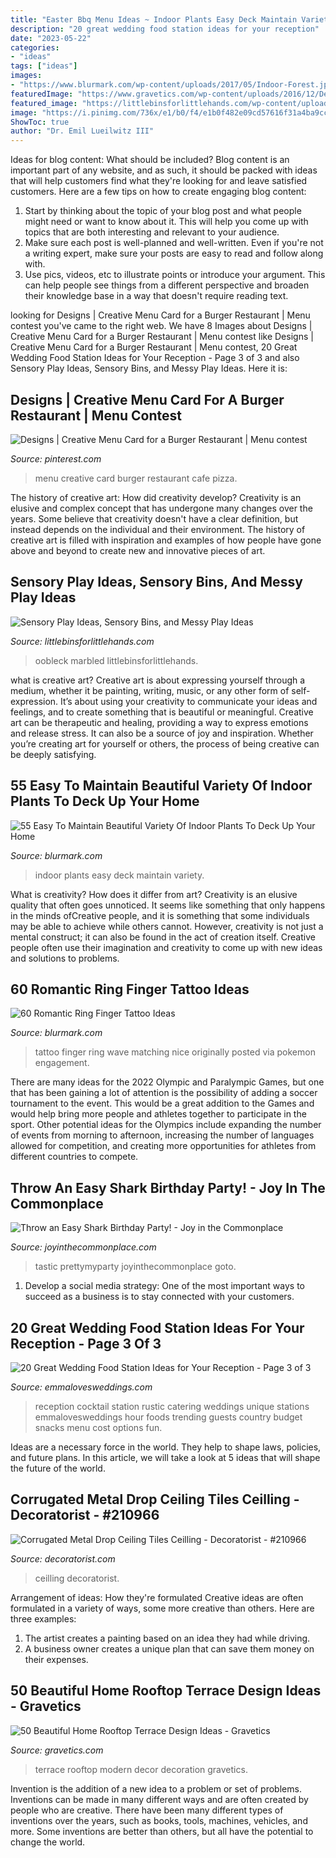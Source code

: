 ```yaml
---
title: "Easter Bbq Menu Ideas ~ Indoor Plants Easy Deck Maintain Variety"
description: "20 great wedding food station ideas for your reception"
date: "2023-05-22"
categories:
- "ideas"
tags: ["ideas"]
images:
- "https://www.blurmark.com/wp-content/uploads/2017/05/Indoor-Forest.jpg"
featuredImage: "https://www.gravetics.com/wp-content/uploads/2016/12/Decorating-ideas-for-innovative-design-modern-terrace.jpg"
featured_image: "https://littlebinsforlittlehands.com/wp-content/uploads/2015/02/Marbled-Oobleck-Science-Art-Sensory-Play-Activity.jpg"
image: "https://i.pinimg.com/736x/e1/b0/f4/e1b0f482e09cd57616f31a4ba9cc0384.jpg"
ShowToc: true
author: "Dr. Emil Lueilwitz III"
---
```



Ideas for blog content: What should be included?
Blog content is an important part of any website, and as such, it should be packed with ideas that will help customers find what they're looking for and leave satisfied customers. Here are a few tips on how to create engaging blog content:
1. Start by thinking about the topic of your blog post and what people might need or want to know about it. This will help you come up with topics that are both interesting and relevant to your audience. 
2. Make sure each post is well-planned and well-written. Even if you're not a writing expert, make sure your posts are easy to read and follow along with. 
3. Use pics, videos, etc to illustrate points or introduce your argument. This can help people see things from a different perspective and broaden their knowledge base in a way that doesn't require reading text. 

	

		
looking for Designs | Creative Menu Card for a Burger Restaurant | Menu contest you've came to the right web. We have 8 Images about Designs | Creative Menu Card for a Burger Restaurant | Menu contest like Designs | Creative Menu Card for a Burger Restaurant | Menu contest, 20 Great Wedding Food Station Ideas for Your Reception - Page 3 of 3 and also Sensory Play Ideas, Sensory Bins, and Messy Play Ideas. Here it is:
		
    
## Designs | Creative Menu Card For A Burger Restaurant | Menu Contest

<img loading=lazy src="https://i.pinimg.com/736x/e1/b0/f4/e1b0f482e09cd57616f31a4ba9cc0384.jpg" onerror="this.onerror=null;this.src='https://tse3.mm.bing.net/th?id=OIP.RCn6N9YJcY72rJZrfjel9gHaPl&amp;pid=15.1';" alt="Designs | Creative Menu Card for a Burger Restaurant | Menu contest">

_Source: pinterest.com_

>menu creative card burger restaurant cafe pizza. 

	

The history of creative art: How did creativity develop?
Creativity is an elusive and complex concept that has undergone many changes over the years. Some believe that creativity doesn't have a clear definition, but instead depends on the individual and their environment. The history of creative art is filled with inspiration and examples of how people have gone above and beyond to create new and innovative pieces of art.

    
## Sensory Play Ideas, Sensory Bins, And Messy Play Ideas

<img loading=lazy src="https://littlebinsforlittlehands.com/wp-content/uploads/2015/02/Marbled-Oobleck-Science-Art-Sensory-Play-Activity.jpg" onerror="this.onerror=null;this.src='https://tse2.mm.bing.net/th?id=OIP.JjWWHYCGyR6YFXSmEpvx_gHaNv&amp;pid=15.1';" alt="Sensory Play Ideas, Sensory Bins, and Messy Play Ideas">

_Source: littlebinsforlittlehands.com_

>oobleck marbled littlebinsforlittlehands. 

	

what is creative art?
Creative art is about expressing yourself through a medium, whether it be painting, writing, music, or any other form of self-expression. It’s about using your creativity to communicate your ideas and feelings, and to create something that is beautiful or meaningful.
Creative art can be therapeutic and healing, providing a way to express emotions and release stress. It can also be a source of joy and inspiration. Whether you’re creating art for yourself or others, the process of being creative can be deeply satisfying.

    
## 55 Easy To Maintain Beautiful Variety Of Indoor Plants To Deck Up Your Home

<img loading=lazy src="https://www.blurmark.com/wp-content/uploads/2017/05/Indoor-Forest.jpg" onerror="this.onerror=null;this.src='https://tse3.mm.bing.net/th?id=OIP.5GdZd2wpy5QYvNioXOUvVwHaJ4&amp;pid=15.1';" alt="55 Easy To Maintain Beautiful Variety Of Indoor Plants To Deck Up Your Home">

_Source: blurmark.com_

>indoor plants easy deck maintain variety. 

	

What is creativity? How does it differ from art?
Creativity is an elusive quality that often goes unnoticed. It seems like something that only happens in the minds ofCreative people, and it is something that some individuals may be able to achieve while others cannot. However, creativity is not just a mental construct; it can also be found in the act of creation itself. Creative people often use their imagination and creativity to come up with new ideas and solutions to problems.

    
## 60 Romantic Ring Finger Tattoo Ideas

<img loading=lazy src="https://www.blurmark.com/wp-content/uploads/2018/03/Nice-Matching-Wave-Tattoo.jpg" onerror="this.onerror=null;this.src='https://tse2.mm.bing.net/th?id=OIP.B5ETJstF1cSPJ1KB6Ey1SwHaOc&amp;pid=15.1';" alt="60 Romantic Ring Finger Tattoo Ideas">

_Source: blurmark.com_

>tattoo finger ring wave matching nice originally posted via pokemon engagement. 

	

There are many ideas for the 2022 Olympic and Paralympic Games, but one that has been gaining a lot of attention is the possibility of adding a soccer tournament to the event. This would be a great addition to the Games and would help bring more people and athletes together to participate in the sport. Other potential ideas for the Olympics include expanding the number of events from morning to afternoon, increasing the number of languages allowed for competition, and creating more opportunities for athletes from different countries to compete.

    
## Throw An Easy Shark Birthday Party! - Joy In The Commonplace

<img loading=lazy src="https://www.joyinthecommonplace.com/wp-content/uploads/2020/05/Shark-Party-side-view.jpg" onerror="this.onerror=null;this.src='https://tse3.mm.bing.net/th?id=OIP.oP6nCDK2vRz4ZfQy0jOiegHaLH&amp;pid=15.1';" alt="Throw an Easy Shark Birthday Party! - Joy in the Commonplace">

_Source: joyinthecommonplace.com_

>tastic prettymyparty joyinthecommonplace goto. 

	

1. Develop a social media strategy: One of the most important ways to succeed as a business is to stay connected with your customers.

    
## 20 Great Wedding Food Station Ideas For Your Reception - Page 3 Of 3

<img loading=lazy src="http://emmalovesweddings.com/wp-content/uploads/2017/08/country-rustic-wedding-food-station.jpg" onerror="this.onerror=null;this.src='https://tse4.mm.bing.net/th?id=OIP.EhvEdbQuW2iKnt0HBp1c2AHaLH&amp;pid=15.1';" alt="20 Great Wedding Food Station Ideas for Your Reception - Page 3 of 3">

_Source: emmalovesweddings.com_

>reception cocktail station rustic catering weddings unique stations emmalovesweddings hour foods trending guests country budget snacks menu cost options fun. 

	

Ideas are a necessary force in the world. They help to shape laws, policies, and future plans. In this article, we will take a look at 5 ideas that will shape the future of the world.

    
## Corrugated Metal Drop Ceiling Tiles Ceilling - Decoratorist - #210966

<img loading=lazy src="https://i1.wp.com/cdn.decoratorist.com/wp-content/uploads/corrugated-metal-drop-ceiling-tiles-ceilling-741816.jpg?fit=1000%2C1337&amp;ssl=1" onerror="this.onerror=null;this.src='https://tse4.mm.bing.net/th?id=OIP.HdZhoMUYXTojD-H7plH7ZwHaJ5&amp;pid=15.1';" alt="Corrugated Metal Drop Ceiling Tiles Ceilling - Decoratorist - #210966">

_Source: decoratorist.com_

>ceilling decoratorist. 

	

Arrangement of ideas: How they're formulated
Creative ideas are often formulated in a variety of ways, some more creative than others. Here are three examples:
1. The artist creates a painting based on an idea they had while driving.
2. A business owner creates a unique plan that can save them money on their expenses.

    
## 50 Beautiful Home Rooftop Terrace Design Ideas - Gravetics

<img loading=lazy src="https://www.gravetics.com/wp-content/uploads/2016/12/Decorating-ideas-for-innovative-design-modern-terrace.jpg" onerror="this.onerror=null;this.src='https://tse2.mm.bing.net/th?id=OIP.RnuK7uVdNfwSiwTP6L0oOgHaLJ&amp;pid=15.1';" alt="50 Beautiful Home Rooftop Terrace Design Ideas - Gravetics">

_Source: gravetics.com_

>terrace rooftop modern decor decoration gravetics. 

	

Invention is the addition of a new idea to a problem or set of problems. Inventions can be made in many different ways and are often created by people who are creative. There have been many different types of inventions over the years, such as books, tools, machines, vehicles, and more. Some inventions are better than others, but all have the potential to change the world.

